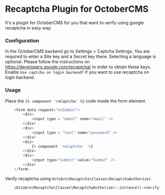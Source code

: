 # Recaptcha Plugin for OctoberCMS
It's a plugin for OctoberCMS for you that want to verify using google recaptcha in easy way.

### Configuration
In the OctoberCMS backend go to Settings > Captcha Settings. You are required to enter a Site key and a Secret key there. Selecting a language is optional. Please follow the instructions on https://developers.google.com/recaptcha/ in order to obtain these keys. Enable `Use captcha on login backend?` if you want to use recaptcha on login backend.

### Usage
Place the `{% component 'reCaptcha' %}` code inside the form element.
```php
    <form data-request="onSubmit">
        <div>
            <input type = "email" name="email" />
        </div>
        <div>
            <input type = "text" name="password" />
        </div>
        <div>
            {% component 'reCaptcha'  %}
        </div>
        <div>
            <input type="submit" value="Submit" />
        </div>
    </form>
```
Verify recaptcha using `Octobro\Recaptcha\Classes\RecaptchaAuthorizer`.
```php
    \Octobro\Recaptcha\Classes\RecaptchaAuthorizer::instance()->verify();
```
